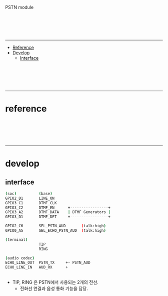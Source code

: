
PSTN module


<br/>  
<br/>  
<br/>  
<br/>  

<hr>


- [Reference](#reference)
- [Develop](#develop)
	- [Interface](#interface)
	

<br/>  
<br/>  
<br/>  
<br/>  

<hr>

# reference

<br/>  
<br/>  
<br/>  
<br/>  

<hr>

# develop

## interface

```bash
(soc)          (base)
GPIO2_D1       LINE_ON
GPIO3_C1       DTMF_CLK
GPIO3_C2       DTMF_EN      +-----------------+
GPIO3_A2       DTMF_DATA    | DTMF Generators |
GPIO3_D1       DTMF_DET     +-----------------+

GPIO2_C6       SEL_PSTN_AUD       (talk:high)
GPIO0_A5       SEL_ECHO_PSTN_AUD  (talk:high)

(terminal)
               TIP
               RING

(audio codec)  
ECHO_LINE_OUT  PSTN_TX     +- PSTN_AUD
ECHO_LINE_IN   AUD_RX      +
			  

```

 - TIP, RING 은 PSTN에서 사용되는 2개의 전선. 
   * 전화선 연결과 음성 통화 기능을 담당. 
